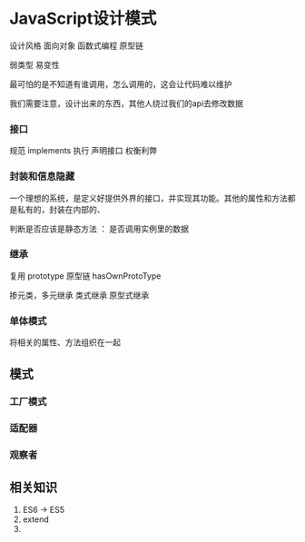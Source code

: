 # JavaScript设计模式
设计风格
面向对象
函数式编程
原型链

弱类型
易变性

最可怕的是不知道有谁调用，怎么调用的，这会让代码难以维护

我们需要注意，设计出来的东西，其他人绕过我们的api去修改数据


### 接口
规范
implements 执行
声明接口
权衡利弊

### 封装和信息隐藏
一个理想的系统，是定义好提供外界的接口，并实现其功能。其他的属性和方法都是私有的，封装在内部的、

判断是否应该是静态方法 ：
是否调用实例里的数据

### 继承
复用
prototype
原型链
hasOwnProtoType

掺元类，多元继承
类式继承
原型式继承

### 单体模式
将相关的属性、方法组织在一起

## 模式
### 工厂模式
### 适配器
### 观察者
### 



## 相关知识
1. ES6 -> ES5
2. extend
3. 


